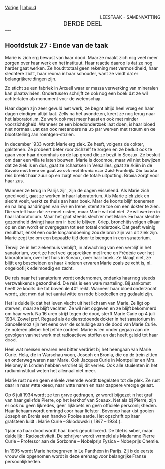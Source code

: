 [Vorige](hfst26_het_laboratorium.md) | [Inhoud](inhoudsopgave.md)

<div style="text-align: right">LEESTAAK - SAMENVATTING</div>
<div style="font-size:150%;text-align: center">DERDE DEEL</div>
---

## Hoofdstuk 27 : Einde van de taak 

Marie is zich erg bewust van haar dood. Maar ze maakt zich nog veel meer zorgen over haar werk en het instituut. Haar reactie daarop is dat ze nog harder gaat werken. Ze houdt totaal geen rekening met vermoeidheid, haar slechtere zicht, haar reuma in haar schouder, want ze vindt dat er belangrijkere dingen zijn.

Zo sticht ze een fabriek in Arcueil waar er massa verwerking van mineralen kan plaatsvinden. Ondertussen schrijft ze ook nog een boek dat ze wil achterlaten als monument voor de wetenschap. 

Haar dagen zijn zeer gevuld met werk, ze begint altijd heel vroeg en haar dagen eindigen altijd laat. Zelfs na het avondeten, keert ze nog terug naar het laboratorium. Ze werk ook met meer haast en ook met minder voorzichtigheid. Wanneer ze een bloedonderzoek laat doen, is haar bloed niet normaal. Dat kan ook niet anders na 35 jaar werken met radium en de blootstelling aan roentgen-stralen.

In december 1933 wordt Marie erg ziek. Ze heeft, volgens de dokter, galstenen. Ze probeert beter voor zichzelf te zorgen en ze besluit ook te gaan voor haar droomhuis op de lap grond die ze bezit in Sceaux. Ze besluit om daar een villa te laten bouwen.
Marie is doodmoe, maar wil niet bewijzen dat ze ziek is en dus, gaat ze schaatsen in Versailles, gaat ze skiën in de Savoie met Irene en gaat ze ook met Bronia naar Zuid-Frankrijk. Die laatste reis breekt haar zuur op en zorgt voor de totale uitputting. Bronia zorgt voor haar zus.

Wanneer ze terug in Parijs zijn, zijn de dagen wisselend. Als Marie zich goed voelt, gaat ze werken in haar laboratorium. Als Marie zich ziek en slecht voelt, werkt ze thuis aan haar boek.
Maar de koorts blijft toenemen en na lang aandringen van Eve en Irene, stemt ze toe om een dokter te zien. Die vertelt haar dat ze moet rusten, maar Marie wil dat niet. Ze wil werken in haar laboratorium.  Maar het gaat steeds slechter met Marie.
En haar slechte gezondheid dwingt haar om in bed te blijven. Griep, bronchitis volgen elkaar op en dan wordt er overgegaan tot een totaal onderzoek. Dat geeft weinig resultaat, enkel een oude longaandoening zou de bron zijn van dit ziek zijn. Marie zegt toe om een bepaalde tijd door te brengen in een sanatorium.

Terwijl ze in het ziekenhuis verblijft, in afwachting van een verblijf in het sanatorium, voert ze heel veel gesprekken met Irene en Frédéric over het laboratorium, over het huis in Sceaux, over haar boek. Ze klaagt niet, ze blijft erg bescheiden en haar kinderen ervaren Marie zoals ze echt is, nl. ongelooflijk edelmoedig en zacht.

De reis naar het sanatorium wordt ondernomen, ondanks haar nog steeds verzwakkende gezondheid. Die reis is een ware marteling. Bij aankomst heeft ze koorts die tot boven de 40° reikt. Wanneer haar bloed onderzocht wordt, ziet men dat het aantal witte en rode bloedcellen erg gedaald zijn.

Het is duidelijk dat het leven vlucht uit het lichaam van Marie. Ze ligt op sterven, maar ze blijft vechten. Ze wil niet opgeven en ze blijft bekommerd om haar werk. Na 16 uren strijd tegen de dood, sterft Marie Curie op 4 juli 1934. Zowel prof. Regaud als de dienstdoende dokter in het sanatorium in Sancellemoz zijn het eens over de schuldige aan de dood van Marie Curie.
Ze noteren allebei hetzelfde oordeel. Marie is ten onder gegaan aan de gevolgen van het werk met radioactieve stoffen en dat heeft geleid tot haar dood.

Heel wat mensen ervaren een bitter verdriet bij het heengaan van Marie Curie.
Hela, die in Warschau woon, Joseph en Bronia, die op de trein zitten en onderweg waren naar Marie. Ook Jacques Curie in Montpellier en Mrs. Meloney in Londen hebben verdriet bij dit verlies. Ook alle studenten in het radiuminstituut weten het allemaal niet meer.

Marie rust nu en geen enkele vreemde wordt toegelaten tot die plek. Ze rust daar in haar witte kleed, haar witte haren en haar dappere vredige gelaat.

Op 6 juli 1934 wordt ze ten grave gedragen, ze wordt bijgezet in het graf van haar geliefde Pierre, op het kerkhof van Sceaux. Net als bij Pierre, zijn er ook nu geen lijkredes, geen lijkkoets en geen officiële persoonlijkheden. Haar lichaam wordt omringd door haar liefsten.
Bovenop haar kist gooien Joseph en Bronia een handvol Poolse aarde. Het opschrift op haar grafsteen luidt : Marie Curie – Sklodowski ( 1867 – 1934 ).

1 jaar na haar dood wordt haar boek gepubliceerd. De titel is sober, maar duidelijk : Radioactiviteit. De schrijver wordt vermeld als Madamme Pierre Curie – Professor aan de Sorbonne – Nobelprijs Fysica – Nobelprijs Chemie.

In 1995 wordt Marie herbegraven in Le Panthéon in Parijs. Zij is de eerste vrouw die opgenomen wordt in deze erehaag voor belangrijke Franse persoonlijkheden.
